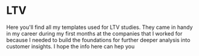 # LTV
Here you'll find all my templates used for LTV studies. They came in handy in my career during my first months at the companies that I worked for because I needed to build the foundations for further deeper analysis into customer insights. I hope the info here can hep you
